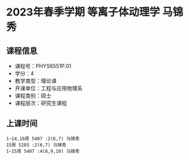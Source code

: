 # 2023年春季学期 等离子体动理学 马锦秀






## 课程信息

- 课程号：PHYS6551P.01
- 学分：4
- 教学类型：理论课
- 开课单位：工程与应用物理系
- 课程类别：硕士
- 课程层次：研究生课程

## 上课时间

```
1~14,16周 5407 :2(6,7) 马锦秀
15周 5203 :2(6,7) 马锦秀
1~15周 5407 :4(8,9,10) 马锦秀
```

